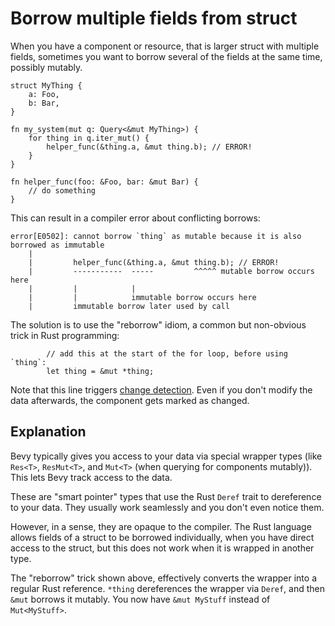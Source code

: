 # Borrow multiple fields from struct

When you have a component or resource, that is larger struct with multiple
fields, sometimes you want to borrow several of the fields at the same time,
possibly mutably.

```rust,no_run,noplayground
struct MyThing {
    a: Foo,
    b: Bar,
}

fn my_system(mut q: Query<&mut MyThing>) {
    for thing in q.iter_mut() {
        helper_func(&thing.a, &mut thing.b); // ERROR!
    }
}

fn helper_func(foo: &Foo, bar: &mut Bar) {
    // do something
}
```

This can result in a compiler error about conflicting borrows:

```
error[E0502]: cannot borrow `thing` as mutable because it is also borrowed as immutable
    |
    |         helper_func(&thing.a, &mut thing.b); // ERROR!
    |         -----------  -----         ^^^^^ mutable borrow occurs here
    |         |            |
    |         |            immutable borrow occurs here
    |         immutable borrow later used by call
```

The solution is to use the "reborrow" idiom, a common but non-obvious trick in Rust programming:

```rust,no_run,noplayground
        // add this at the start of the for loop, before using `thing`:
        let thing = &mut *thing;
```

Note that this line triggers [change detection](../programming/change-detection.md).
Even if you don't modify the data afterwards, the component gets marked as changed.

## Explanation

Bevy typically gives you access to your data via special wrapper types
(like `Res<T>`, `ResMut<T>`, and `Mut<T>` (when querying for components
mutably)). This lets Bevy track access to the data.

These are "smart pointer" types that use the Rust `Deref` trait to dereference
to your data. They usually work seamlessly and you don't even notice them.

However, in a sense, they are opaque to the compiler. The Rust language
allows fields of a struct to be borrowed individually, when you have direct
access to the struct, but this does not work when it is wrapped in another type.

The "reborrow" trick shown above, effectively converts the wrapper into a regular
Rust reference. `*thing` dereferences the wrapper via `Deref`, and then `&mut`
borrows it mutably. You now have `&mut MyStuff` instead of `Mut<MyStuff>`.
